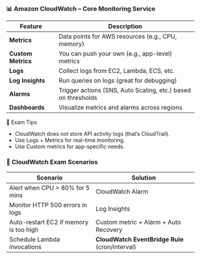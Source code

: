 ### 📊 Amazon CloudWatch – Core Monitoring Service
| Feature            | Description                                                   |
| ------------------ | ------------------------------------------------------------- |
| **Metrics**        | Data points for AWS resources (e.g., CPU, memory)             |
| **Custom Metrics** | You can push your own (e.g., app-level) metrics               |
| **Logs**           | Collect logs from EC2, Lambda, ECS, etc.                      |
| **Log Insights**   | Run queries on logs (great for debugging)                     |
| **Alarms**         | Trigger actions (SNS, Auto Scaling, etc.) based on thresholds |
| **Dashboards**     | Visualize metrics and alarms across regions                   |

🧠 Exam Tips
- CloudWatch does not store API activity logs (that’s CloudTrail).
- Use Logs + Metrics for real-time monitoring.
- Use Custom metrics for app-specific needs.

### 🧪 CloudWatch Exam Scenarios
| Scenario                               | Solution                                        |
| -------------------------------------- | ----------------------------------------------- |
| Alert when CPU > 80% for 5 mins        | CloudWatch Alarm                                |
| Monitor HTTP 500 errors in logs        | Log Insights                                    |
| Auto-restart EC2 if memory is too high | Custom metric + Alarm + Auto Recovery           |
| Schedule Lambda invocations            | **CloudWatch EventBridge Rule** (cron/interval) |

